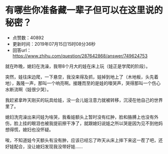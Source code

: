 # 有哪些你准备藏一辈子但可以在这里说的秘密？
- 点赞数：40892
- 更新时间：2019年07月15日15时08分36秒
- 回答url：https://www.zhihu.com/question/287642868/answer/749624753
<body>
 <p data-pid="FLNPtOuX">就在昨晚，媳妇在洗澡，我带8个月大的娃在床上玩（娃正是学爬的阶段）。</p>
 <p data-pid="z7IZ2A2T">突然，娃往床边爬，一下悬空，我没来得及抓，娃掉到地上了（木地板，头先着地），轰隆一声，那叫一个响亮啊。接踵而至的是娃的嚎哭声，哭得那叫一个伤心水断流啊（娃很少哭）。</p>
 <p data-pid="2Z0dHnBz">我赶紧拿昨天刚买的玩具给娃，没一会儿娃注意力就被转移，沉浸在他自己的世界里了。</p>
 <p data-pid="hXoutnnb">媳妇洗完澡出来问娃为啥哭，我看娃额头上暂时没有红肿，脸和胳膊上也没有外伤，脸上挂的眼泪也被我提前擦干净了，就跟媳妇说娃之所以哭是因为见不到他妈想得慌，媳妇也没怀疑。</p>
 <p data-pid="zLlvMte7">唉，不知道娃今天额头有没有肿，应该已经忘了昨天从床上摔下来这一茬了吧，还好娃配合，没让媳妇发现我没带好娃……</p>
</body>